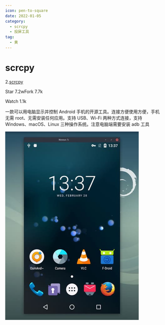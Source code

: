 ```yaml
---
icon: pen-to-square
date: 2022-01-05
category:
  - scrcpy
  - 投屏工具
tag:
  - 黄
---
```


# scrcpy

2.[scrcpy](https://github.com/Genymobile/scrcpy)



Star 7.2wFork 7.7k

Watch 1.1k

一款可以用电脑显示并控制 Android 手机的开源工具。连接方便使用方便，手机无需 root、无需安装任何应用。支持 USB、Wi-Fi 两种方式连接，支持 Windows、macOS、Linux 三种操作系统。注意电脑端需要安装 adb 工具

![scrcpy](./FILES/scrcpy.md/1d67b253.jpeg)